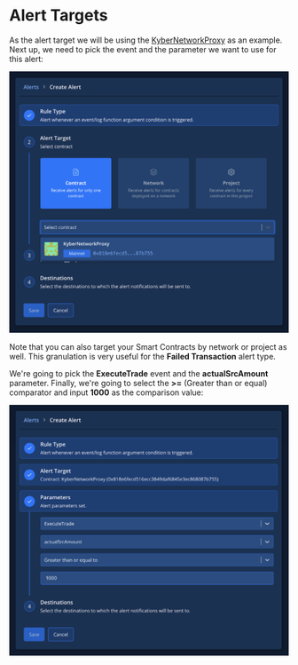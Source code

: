 # Alert Targets

As the alert target we will be using the [KyberNetworkProxy](https://dashboard.tenderly.co/contract/main/0x818e6fecd516ecc3849daf6845e3ec868087b755?utm_source=blog&utm_medium=post&utm_campaign=10_ways&utm_content=kyber_network_contract) as an example. Next up, we need to pick the event and the parameter we want to use for this alert:

![](../../../.gitbook/assets/image%20%2831%29.png)

Note that you can also target your Smart Contracts by network or project as well. This granulation is very useful for the **Failed Transaction** alert type.

We're going to pick the **ExecuteTrade** event and the **actualSrcAmount** parameter. Finally, we're going to select the **&gt;=** \(Greater than or equal\) comparator and input **1000** as the comparison value:

![](../../../.gitbook/assets/image%20%2816%29.png)



